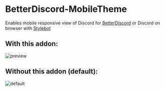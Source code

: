 # BetterDiscord-MobileTheme

Enables mobile responsive view of Discord for [BetterDiscord](https://betterdiscord.app) or Discord on browser with [Stylebot](https://stylebot.dev)

## With this addon:
![preview](https://user-images.githubusercontent.com/40129033/191187851-a8b6b55a-15da-45d7-90a7-34c1cea1cb09.png)


## Without this addon (default):
![default](https://user-images.githubusercontent.com/40129033/191189042-e44e1d31-6df2-449b-9a22-4d3ccfcd14c3.png)

